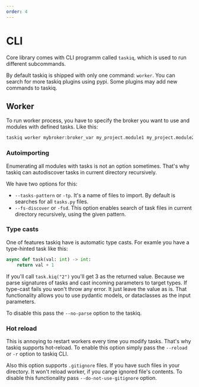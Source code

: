 ```yaml
---
order: 4
---
```


# CLI

Core library comes with CLI programm called `taskiq`, which is used to run different subcommands.


By default taskiq is shipped with only one command: `worker`. You can search for more taskiq plugins
using pypi. Some plugins may add new commands to taskiq.

## Worker

To run worker process, you have to specify the broker you want to use and modules with defined tasks.
Like this:

```bash
taskiq worker mybroker:broker_var my_project.module1 my_project.module2
```

### Autoimporting

Enumerating all modules with tasks is not an option sometimes.
That's why taskiq can autodiscover tasks in current directory recursively.

We have two options for this:
* `--tasks-pattern` or `-tp`.
    It's a name of files to import. By default is searches for all `tasks.py` files.
* `--fs-discover` or `-fsd`. This option enables search of task files in current directory recursively, using the given pattern.


### Type casts

One of features taskiq have is automatic type casts. For examle you have a type-hinted task like this:
```python
async def task(val: int) -> int:
    return val + 1
```

If you'll call `task.kiq("2")` you'll get 3 as the returned value. Because we parse signatures of tasks and cast incoming parameters to target types.
If type-cast fails you won't throw any error. It just leave the value as is. That functionality allows you to use pydantic models, or
dataclasses as the input parameters.

To disable this pass the `--no-parse` option to the taskiq.

### Hot reload

This is annoying to restart workers every time you modify tasks. That's why taskiq supports hot-reload.
To enable this option simply pass the `--reload` or `-r` option to taskiq CLI.

Also this option supports `.gitignore` files. If you have such files in your directory. It won't reload worker,
if you cange ignored file's contents. To disable this functionality pass `--do-not-use-gitignore` option.
